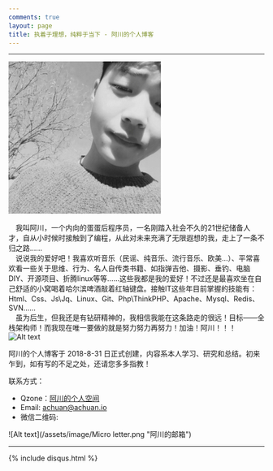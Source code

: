 ```yaml
---
comments: true
layout: page
title: 执着于理想，纯粹于当下 - 阿川的个人博客
---
```

---

![Alt text](/images/index/head.png "阿川的照片")

&emsp;我叫阿川，一个内向的蛋蛋后程序员，一名刚踏入社会不久的21世纪储备人才，自从小时候时接触到了编程，从此对未来充满了无限遐想的我，走上了一条不归之路......  
&emsp;说说我的爱好吧！我喜欢听音乐（民谣、纯音乐、流行音乐、欧美...）、平常喜欢看一些关于思维、行为、名人自传类书籍、如指弹吉他、摄影、垂钓、电脑DIY、开源项目、折腾linux等等......这些我都是我的爱好！不过还是最喜欢坐在自己舒适的小窝喝着哈尔滨啤酒敲着红轴键盘。接触IT这些年目前掌握的技能有：Html、Css、Js\Jq、Linux、Git、Php\ThinkPHP、Apache、Mysql、Redis、SVN......  
&emsp;虽为后生，但我还是有钻研精神的，我相信我能在这条路走的很远！目标——全栈架构师！而我现在唯一要做的就是努力努力再努力！加油！阿川！！！ ![Alt text](https://raw.githubusercontent.com/achuanya/achuanya.github.io/master/images/index/cheer.gif "加油！阿川！")  


阿川的个人博客于 2018-8-31 日正式创建，内容系本人学习、研究和总结。初来乍到，如有写的不足之处，还请您多多指教！

联系方式：

- Qzone：[阿川的个人空间](https://user.qzone.qq.com/2434929041)
- Email: <achuan@achuan.io>
- 微信二维码:

![Alt text](/assets/image/Micro letter.png "阿川的邮箱")

---
{% include disqus.html %}
